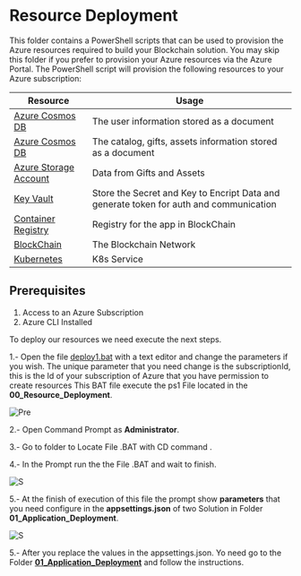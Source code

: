 # Resource Deployment

This folder contains a PowerShell scripts that can be used to provision the Azure resources required to build your Blockchain solution.  You may skip this folder if you prefer to provision your Azure resources via the Azure Portal.  The PowerShell script will provision the following resources to your Azure subscription:

 
| Resource              | Usage                                                                                     |
|-----------------------|-------------------------------------------------------------------------------------------|
|[Azure Cosmos DB](https://azure.microsoft.com/en-us/services/cosmos-db/)  | The user information stored as a document    
|[Azure Cosmos DB](https://azure.microsoft.com/en-us/services/cosmos-db/)  | The catalog, gifts, assets information stored as a document         |
|[Azure Storage Account](https://azure.microsoft.com/en-us/services/storage/?v=18.24) | Data from Gifts and Assets|    
|[Key Vault ](https://azure.microsoft.com/en-us/services/key-vault/) | Store the Secret and Key to Encript Data and generate token for auth and communication   
|[Container Registry ](https://azure.microsoft.com/en-us/services/container-registry/) | Registry for the app in BlockChain  
|[BlockChain ](https://azure.microsoft.com/en-us/services/blockchain-service/)               | The Blockchain Network                                                    |
|[Kubernetes ](https://azure.microsoft.com/en-us/services/kubernetes-service/)               | K8s Service                                                    |

## Prerequisites
1. Access to an Azure Subscription
2. Azure CLI Installed

To deploy our resources we need execute the next steps.

1.- Open the file [deploy1.bat](../deploy1.bat) with a text editor and change the parameters if you wish. The unique parameter that you need change is the subscriptionId, this is the Id of your subscription of Azure that you have permission to create resources
This BAT file execute the ps1 File located in the **00_Resource_Deployment**.

![Pre](./Reference/PreStart.png)

2.- Open Command Prompt as **Administrator**.

3.- Go to folder to Locate File .BAT with CD command .

4.- In the Prompt run the the File .BAT and wait to 
finish.

![S](./Reference/Start.png)

5.- At the finish of execution of this file the prompt show **parameters** that you need configure in the **appsettings.json** of two Solution in Folder **01_Application_Deployment**.

![S](./Reference/Finish.png)

5.- After you replace the values in the appsettings.json. Yo need go to the Folder  [**01_Application_Deployment**](../01_Application_Deployment) and follow the instructions.





